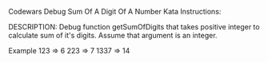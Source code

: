Codewars Debug Sum Of A Digit Of A Number Kata Instructions:

DESCRIPTION:
Debug   function getSumOfDigits that takes positive integer to calculate sum of it's digits. Assume that argument is an integer.

Example
123  => 6
223  => 7
1337 => 14

